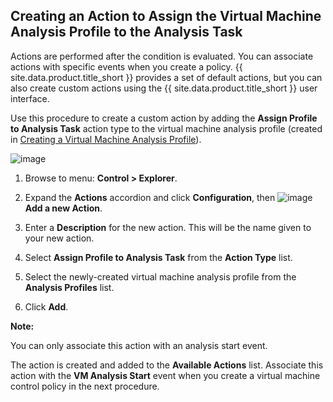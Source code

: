 ## Creating an Action to Assign the Virtual Machine Analysis Profile to the Analysis Task

Actions are performed after the condition is evaluated. You can associate actions with specific
events when you create a policy. {{ site.data.product.title_short }} provides a set of default
actions, but you can also create custom actions using the {{ site.data.product.title_short }}
user interface.

Use this procedure to create a custom action by adding the **Assign Profile to Analysis Task**
action type to the virtual machine analysis profile (created in
[Creating a Virtual Machine Analysis Profile](#creating-a-virtual-machine-analysis-profile)).

![image](../images/create-custom-action.png)

1. Browse to menu: **Control > Explorer**.

2. Expand the **Actions** accordion and click **Configuration**, then
   ![image](../images/1862.png) **Add a new Action**.

3. Enter a **Description** for the new action. This will be the name given to your new action.

4. Select **Assign Profile to Analysis Task** from the **Action Type** list.

5. Select the newly-created virtual machine analysis profile from the **Analysis Profiles** list.

6. Click **Add**.

**Note:**

You can only associate this action with an analysis start event.

The action is created and added to the **Available Actions** list. Associate this action with the
**VM Analysis Start** event when you create a virtual machine control policy in the next procedure.

